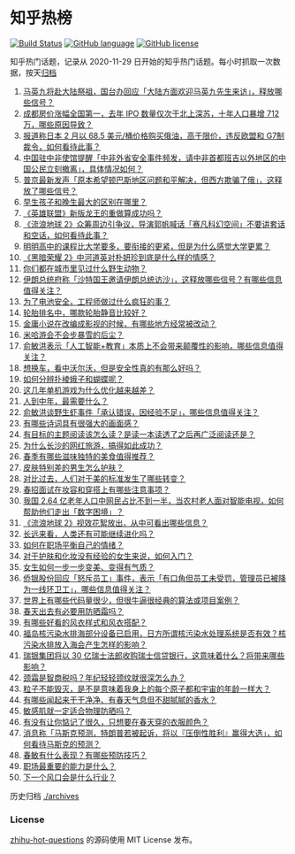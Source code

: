 # 知乎热榜
[![Build Status](https://github.com/ToWeLong/zhihu-hot-questions/workflows/CI/badge.svg)](https://github.com/ToWeLong/zhihu-hot-questions/actions)
[![GitHub language](https://img.shields.io/badge/language-golang-orange.svg)](https://golang.org/)
[![GitHub license](https://img.shields.io/github/license/ToWeLong/zhihu-hot-questions)](https://github.com/ToWeLong/zhihu-hot-questions/blob/main/LICENSE)

知乎热门话题，记录从 2020-11-29 日开始的知乎热门话题。每小时抓取一次数据，按天[归档](./archives)

<!-- BEGIN -->

1. [马英九将赴大陆祭祖，国台办回应「大陆方面欢迎马英九先生来访」，释放哪些信号？](https://www.zhihu.com/question/590660328)
1. [成都房价涨幅全国第一，去年 IPO 数量仅次于北上深苏，十年人口暴增 712 万，哪些原因导致？](https://www.zhihu.com/question/590586405)
1. [报道称日本 2 月以 68.5 美元/桶价格购买俄油，高于限价，违反欧盟和 G7制裁令，如何看待此事？](https://www.zhihu.com/question/590352192)
1. [中国驻中非使馆提醒「中非外省安全事件频发，请中非首都班吉以外地区的中国公民立刻撤离」，具体情况如何？](https://www.zhihu.com/question/590717590)
1. [普京最新发声「原本希望顿巴斯地区问题和平解决，但西方欺骗了俄」，这释放了哪些信号？](https://www.zhihu.com/question/590708501)
1. [早生孩子和晚生最大的区别在哪里？](https://www.zhihu.com/question/587272393)
1. [《英雄联盟》新版龙王的重做算成功吗？](https://www.zhihu.com/question/589919226)
1. [《流浪地球 2》众筹周边引争议，导演郭帆喊话「赛凡科幻空间」不要讲套话和空话，如何看待此事？](https://www.zhihu.com/question/590147896)
1. [明明高中的课程比大学要多，要衔接的更紧，但是为什么感觉大学更累？](https://www.zhihu.com/question/590174623)
1. [《黑暗荣耀 2》中河道英对朴妍珍到底是什么样的情感？](https://www.zhihu.com/question/589320809)
1. [你们都在城市里见过什么野生动物？](https://www.zhihu.com/question/438873852)
1. [伊朗总统府称「沙特国王邀请伊朗总统访沙」，这释放哪些信号？有哪些信息值得关注？](https://www.zhihu.com/question/590734137)
1. [为了电池安全，工程师做过什么疯狂的事？](https://www.zhihu.com/question/487670843)
1. [轮胎排名中，哪款轮胎静音比较好？](https://www.zhihu.com/question/314011408)
1. [金庸小说在改编成影视的时候，有哪些地方经常被改动？](https://www.zhihu.com/question/589557922)
1. [米哈游会不会步暴雪的后尘？](https://www.zhihu.com/question/502507409)
1. [俞敏洪表示「人工智能+教育」本质上不会带来颠覆性的影响，哪些信息值得关注？](https://www.zhihu.com/question/590544775)
1. [想换车，看中沃尔沃，但是安全性真的有那么好吗？](https://www.zhihu.com/question/508848766)
1. [如何分辨扑棱蛾子和蝴蝶呢？](https://www.zhihu.com/question/28934537)
1. [这几年单机游戏为什么优化越来越差？](https://www.zhihu.com/question/587748700)
1. [人到中年，最需要什么？](https://www.zhihu.com/question/589768370)
1. [俞敏洪谈野生虾事件「承认错误，因经验不足」，哪些信息值得关注？](https://www.zhihu.com/question/590544783)
1. [有哪些诗词具有很强大的画面感？](https://www.zhihu.com/question/589890034)
1. [有目标的主题阅读该怎么读？是读一本读透了之后再广泛阅读还是？](https://www.zhihu.com/question/20430651)
1. [为什么长沙的网红旅游，搞得如此成功？](https://www.zhihu.com/question/589722422)
1. [春季有哪些滋味独特的美食值得推荐？](https://www.zhihu.com/question/589648701)
1. [皮肤特别差的男生怎么护肤？](https://www.zhihu.com/question/584573967)
1. [对比过去，人们对于美的标准发生了哪些转变？](https://www.zhihu.com/question/584367685)
1. [春招面试在妆容和穿搭上有哪些注意事项？](https://www.zhihu.com/question/585595676)
1. [我国 2.64 亿老年人口中网民占比不到一半，当农村老人面对智能电视，如何帮助他们走出「数字困境」？](https://www.zhihu.com/question/590411608)
1. [《流浪地球 2》视效花絮放出，从中可看出哪些信息？](https://www.zhihu.com/question/590252605)
1. [长远来看，人类还有可能继续进化吗？](https://www.zhihu.com/question/589887621)
1. [如何在职场平衡自己的情绪？](https://www.zhihu.com/question/588297732)
1. [对于护肤和化妆没有经验的女生来说，如何入门？](https://www.zhihu.com/question/584154612)
1. [女生如何一步一步变美、变得有气质？](https://www.zhihu.com/question/587820820)
1. [侨银股份回应「怒斥员工」事件，表示「有口角但员工未受罚，管理员已被降为一线环卫工」，哪些信息值得关注？](https://www.zhihu.com/question/590714348)
1. [世界上有哪些代码量很少，但很牛逼很经典的算法或项目案例？](https://www.zhihu.com/question/358255792)
1. [春天出去有必要用防晒霜吗？](https://www.zhihu.com/question/586257133)
1. [有哪些好看的风衣样式和风衣搭配？](https://www.zhihu.com/question/305984112)
1. [福岛核污染水排海部分设备已启用，日方所谓核污染水处理系统是否有效？核污染水排放入海会产生怎样的影响？](https://www.zhihu.com/question/590726292)
1. [瑞银集团将以 30 亿瑞士法郎收购瑞士信贷银行，这意味着什么？将带来哪些影响？](https://www.zhihu.com/question/590704936)
1. [颈霜是智商税吗？年纪轻轻颈纹就很深怎么办？](https://www.zhihu.com/question/586305696)
1. [粒子不能毁灭，是不是意味着我身上的每个原子都和宇宙的年龄一样大？](https://www.zhihu.com/question/581610791)
1. [有哪些闻起来干干净净、有春天气息但不甜腻腻的香水？](https://www.zhihu.com/question/586465612)
1. [敏感肌就一定适合物理防晒吗？](https://www.zhihu.com/question/584527605)
1. [有没有让你惦记了很久，只想要在春天穿的衣服颜色？](https://www.zhihu.com/question/587979846)
1. [消息称「马斯克预测，特朗普若被起诉，将以『压倒性胜利』赢得大选」，如何看待马斯克的预测？](https://www.zhihu.com/question/590532316)
1. [春敏有什么表现？有哪些预防技巧？](https://www.zhihu.com/question/584363819)
1. [职场最重要的能力是什么？](https://www.zhihu.com/question/508168208)
1. [下一个风口会是什么行业？](https://www.zhihu.com/question/323861256)

<!-- END -->

历史归档 [./archives](./archives)


### License
[zhihu-hot-questions](https://github.com/towelong/zhihu-hot-questions) 的源码使用 MIT License 发布。